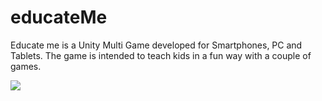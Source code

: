# educateMe
Educate me is a Unity Multi Game developed for Smartphones, PC and Tablets.
The game is intended to teach kids in a fun way with a couple of games.

![](https://github.com/vladpr31/educateMe/blob/master/6mubjf.gif)
